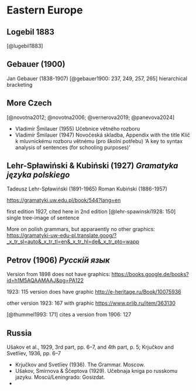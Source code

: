 # Eastern Europe

## Logebil 1883

[@lugebil1883]

## Gebauer (1900)

Jan Gebauer (1838-1907) [@gebauer1900: 237, 249, 257, 265] hierarchical bracketing

## More Czech

[@novotna2012; @novotna2006; @vernerova2019; @panevova2024]

- Vladimír Šmilauer (1955) Učebnice větného rozboru
- Vladimír Šmilauer (1947) Novočeská skladba, Appendix with
the title Klíč k mluvnickému rozboru větnému (pro školní potřebu) ‘A key to syntax
analysis of sentences (for schooling purposes)’

## Lehr-Spławiński & Kubiński (1927) *Gramatyka języka polskiego*

Tadeusz Lehr-Spławiński (1891-1965)
Roman Kubiński (1886-1957)

https://gramatyki.uw.edu.pl/book/544?lang=en

first edition 1927, cited here in 2nd edition [@lehr-spawinski1928: 150] single tree-image of sentence

More on polish grammars, but apparaently no other graphics: https://gramatyki-uw-edu-pl.translate.goog/?_x_tr_sl=auto&_x_tr_tl=en&_x_tr_hl=de&_x_tr_pto=wapp

## Petrov (1906) *Русскій язык*

Version from 1898 does not have graphics: https://books.google.de/books?id=h1M5AQAAMAAJ&pg=PA122

1923: 115 version does have graphic http://e-heritage.ru/Book/10075936

other version 1923: 167 with graphic https://www.prlib.ru/item/363130

[@thummel1993: 171] cites a version from 1906: 127

## Russia

Ušakov et al., 1929, 3rd part, pp. 6–7, and 4th part, p. 5; Krjučkov and Svetlïev, 1936, pp. 6–7

- Krjučkov and Svetlïev (1936). The Grammar. Moscow.
- Ušakov, Smirnova & Ščeptova (1929). Učebnaja kniga po russkomu jazyku. Moscú/Leningrado: Gosizdat.
- 